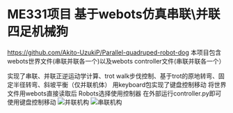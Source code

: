 # ME331项目 基于webots仿真串联\并联四足机械狗
https://github.com/Akito-UzukiP/Parallel-quadruped-robot-dog
本项目包含webots世界文件(串联并联各一个)以及webots controller文件(串联并联各一个）

实现了串联、并联正逆运动学计算、trot walk步伐控制、基于trot的原地转弯、固定半径转弯、斜坡平衡（仅并联机体）
用keyboard包实现了键盘控制移动
将世界文件用webots直接读取后 Robots选择使用<extern>控制器 在外部运行controller.py即可使用键盘控制移动
![并联机构](/pictures/1.png)
![串联机构](/pictures/2.png)

